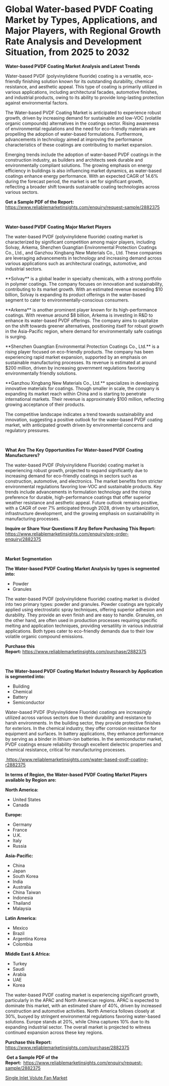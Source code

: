 <p><h1>Global Water-based PVDF Coating Market by Types, Applications, and Major Players, with Regional Growth Rate Analysis and Development Situation, from 2025 to 2032</h1></p><p><strong>Water-based PVDF Coating Market Analysis and Latest Trends</strong></p>
<p><p>Water-based PVDF (polyvinylidene fluoride) coating is a versatile, eco-friendly finishing solution known for its outstanding durability, chemical resistance, and aesthetic appeal. This type of coating is primarily utilized in various applications, including architectural facades, automotive finishes, and industrial products, owing to its ability to provide long-lasting protection against environmental factors.</p><p>The Water-based PVDF Coating Market is anticipated to experience robust growth, driven by increasing demand for sustainable and low-VOC (volatile organic compounds) alternatives in the coatings sector. Rising awareness of environmental regulations and the need for eco-friendly materials are propelling the adoption of water-based formulations. Furthermore, advancements in technology aimed at improving the performance characteristics of these coatings are contributing to market expansion.</p><p>Emerging trends include the adoption of water-based PVDF coatings in the construction industry, as builders and architects seek durable and environmentally compliant solutions. The growing emphasis on energy efficiency in buildings is also influencing market dynamics, as water-based coatings enhance energy performance. With an expected CAGR of 14.6% during the forecast period, the market is set for significant growth, reflecting a broader shift towards sustainable coating technologies across various sectors.</p></p>
<p><strong>Get a Sample PDF of the Report:&nbsp;</strong> <a href="https://www.reliablemarketinsights.com/enquiry/request-sample/2882375?utm_campaign=2639&utm_medium=2&utm_source=Github&utm_content=ia&utm_term=13032025&utm_id=water-based-pvdf-coating">https://www.reliablemarketinsights.com/enquiry/request-sample/2882375</a></p>
<p>&nbsp;</p>
<p><strong>Water-based PVDF Coating Major Market Players</strong></p>
<p><p>The water-based PVDF (polyvinylidene fluoride) coating market is characterized by significant competition among major players, including Solvay, Arkema, Shenzhen Guangtian Environmental Protection Coatings Co., Ltd., and Ganzhou Xingbang New Materials Co., Ltd. These companies are leveraging advancements in technology and increasing demand across various applications such as architectural coatings, automotive, and industrial sectors.</p><p>**Solvay** is a global leader in specialty chemicals, with a strong portfolio in polymer coatings. The company focuses on innovation and sustainability, contributing to its market growth. With an estimated revenue exceeding $10 billion, Solvay is expanding its product offerings in the water-based segment to cater to environmentally-conscious consumers.</p><p>**Arkema** is another prominent player known for its high-performance coatings. With revenue around $8 billion, Arkema is investing in R&D to enhance its water-based PVDF offerings. The company aims to capitalize on the shift towards greener alternatives, positioning itself for robust growth in the Asia-Pacific region, where demand for environmentally safe coatings is surging.</p><p>**Shenzhen Guangtian Environmental Protection Coatings Co., Ltd.** is a rising player focused on eco-friendly products. The company has been experiencing rapid market expansion, supported by an emphasis on sustainable manufacturing processes. Its revenue is estimated at around $200 million, driven by increasing government regulations favoring environmentally friendly solutions.</p><p>**Ganzhou Xingbang New Materials Co., Ltd.** specializes in developing innovative materials for coatings. Though smaller in scale, the company is expanding its market reach within China and is starting to penetrate international markets. Their revenue is approximately $100 million, reflecting growing acceptance of their products.</p><p>The competitive landscape indicates a trend towards sustainability and innovation, suggesting a positive outlook for the water-based PVDF coating market, with anticipated growth driven by environmental concerns and regulatory pressures.</p></p>
<p>&nbsp;</p>
<p><strong>What Are The Key Opportunities For Water-based PVDF Coating Manufacturers?</strong></p>
<p><p>The water-based PVDF (Polyvinylidene Fluoride) coating market is experiencing robust growth, projected to expand significantly due to increasing demand for eco-friendly coatings in sectors such as construction, automotive, and electronics. The market benefits from stricter environmental regulations favoring low-VOC and sustainable products. Key trends include advancements in formulation technology and the rising preference for durable, high-performance coatings that offer superior weather resistance and aesthetic appeal. Future outlook remains positive, with a CAGR of over 7% anticipated through 2028, driven by urbanization, infrastructure development, and the growing emphasis on sustainability in manufacturing processes.</p></p>
<p><strong>Inquire or Share Your Questions If Any Before Purchasing This Report:</strong> <a href="https://www.reliablemarketinsights.com/enquiry/pre-order-enquiry/2882375?utm_campaign=2639&utm_medium=2&utm_source=Github&utm_content=ia&utm_term=13032025&utm_id=water-based-pvdf-coating">https://www.reliablemarketinsights.com/enquiry/pre-order-enquiry/2882375</a></p>
<p>&nbsp;</p>
<p><strong>Market Segmentation</strong></p>
<p><strong>The Water-based PVDF Coating Market Analysis by types is segmented into:</strong></p>
<p><ul><li>Powder</li><li>Granules</li></ul></p>
<p><p>The water-based PVDF (polyvinylidene fluoride) coating market is divided into two primary types: powder and granules. Powder coatings are typically applied using electrostatic spray techniques, offering superior adhesion and durability. They provide an even finish and are easy to handle. Granules, on the other hand, are often used in production processes requiring specific melting and application techniques, providing versatility in various industrial applications. Both types cater to eco-friendly demands due to their low volatile organic compound emissions.</p></p>
<p><strong>Purchase this Report:&nbsp;</strong><a href="https://www.reliablemarketinsights.com/purchase/2882375?utm_campaign=2639&utm_medium=2&utm_source=Github&utm_content=ia&utm_term=13032025&utm_id=water-based-pvdf-coating">https://www.reliablemarketinsights.com/purchase/2882375</a></p>
<p>&nbsp;</p>
<p><strong>The Water-based PVDF Coating Market Industry Research by Application is segmented into:</strong></p>
<p><ul><li>Building</li><li>Chemical</li><li>Battery</li><li>Semiconductor</li></ul></p>
<p><p>Water-based PVDF (Polyvinylidene Fluoride) coatings are increasingly utilized across various sectors due to their durability and resistance to harsh environments. In the building sector, they provide protective finishes for exteriors. In the chemical industry, they offer corrosion resistance for equipment and surfaces. In battery applications, they enhance performance by serving as a binder in lithium-ion batteries. In the semiconductor market, PVDF coatings ensure reliability through excellent dielectric properties and chemical resistance, critical for manufacturing processes.</p></p>
<p><a href="https://www.reliablemarketinsights.com/water-based-pvdf-coating-r2882375?utm_campaign=2639&utm_medium=2&utm_source=Github&utm_content=ia&utm_term=13032025&utm_id=water-based-pvdf-coating">&nbsp;https://www.reliablemarketinsights.com/water-based-pvdf-coating-r2882375</a></p>
<p><strong>In terms of Region, the Water-based PVDF Coating Market Players available by Region are:</strong></p>
<p>
    <p> <strong> North America: </strong>
        <ul>
            <li>United States</li>
            <li>Canada</li>
        </ul>
        </p> 
    <p> <strong> Europe: </strong>
        <ul>
            <li>Germany</li>
            <li>France</li>
            <li>U.K.</li>
            <li>Italy</li>
            <li>Russia</li>
        </ul>
        </p> 
    <p> <strong> Asia-Pacific: </strong>
        <ul>
            <li>China</li>
            <li>Japan</li>
            <li>South Korea</li>
            <li>India</li>
            <li>Australia</li>
            <li>China Taiwan</li>
            <li>Indonesia</li>
            <li>Thailand</li>
            <li>Malaysia</li>
        </ul>
        </p> 
    <p> <strong> Latin America: </strong>
        <ul>
            <li>Mexico</li>
            <li>Brazil</li>
            <li>Argentina Korea</li>
            <li>Colombia</li>
        </ul>
        </p> 
    <p> <strong> Middle East & Africa: </strong>
        <ul>
            <li>Turkey</li>
            <li>Saudi</li>
            <li>Arabia</li>
            <li>UAE</li>
            <li>Korea</li>
        </ul>
    </p>
    </p>
<p><p>The water-based PVDF coating market is experiencing significant growth, particularly in the APAC and North American regions. APAC is expected to dominate this market, with an estimated share of 40%, driven by increased construction and automotive activities. North America follows closely at 30%, buoyed by stringent environmental regulations favoring water-based solutions. Europe stands at 20%, while China captures 10% due to its expanding industrial sector. The overall market is projected to witness continued expansion across these key regions.</p></p>
<p><strong>Purchase this Report: </strong><a href="https://www.reliablemarketinsights.com/purchase/2882375?utm_campaign=2639&utm_medium=2&utm_source=Github&utm_content=ia&utm_term=13032025&utm_id=water-based-pvdf-coating">https://www.reliablemarketinsights.com/purchase/2882375</a></p>
<p>&nbsp;<strong>Get a Sample PDF of the Report:&nbsp;&nbsp;</strong><a href="https://www.reliablemarketinsights.com/enquiry/request-sample/2882375?utm_campaign=2639&utm_medium=2&utm_source=Github&utm_content=ia&utm_term=13032025&utm_id=water-based-pvdf-coating">https://www.reliablemarketinsights.com/enquiry/request-sample/2882375</a></p>
<p><strong></strong></p>
<p><p><a href="https://github.com/akaalahk/Market-Research-Report-List-1/blob/main/single-inlet-volute-fan-market.md?utm_campaign=2639&utm_medium=2&utm_source=Github&utm_content=ia&utm_term=13032025&utm_id=water-based-pvdf-coating">Single Inlet Volute Fan Market</a></p></p>